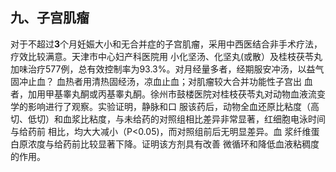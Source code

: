 ##   九、子宫肌瘤  

对于不超过**3**个月妊娠大小和无合并症的子宫肌瘤，采用中西医结合非手术疗法，疗效比较满意。天津市中心妇产科医院用 小化坚汤、化坚丸(或散）及桂枝茯苓丸加味治疗577例，总有效控制率为93.3%。对月经量多者，经期服安冲汤，以益气固冲止血？ 血热者用清热固经汤，凉血止血；对肌瘤较大合并功能性子宫出 血者，加用甲基睾丸酮或丙基睾丸酮。徐州市鼓楼医院对桂枝茯苓丸对动物血液流变学的影响进行了观察。实验证明，静脉和口 服该药后，动物全血还原比粘度（高切、低切）和血浆比粘度，与未给药的对照组相比差异非常显著，红细胞电泳时间与给药前  相比，均大大减小（P<0.05)，而对照组前后无明显差异。血 浆纤维蛋白原浓度与给药前比较显著下降。证明该方剂具有改善 微循环和降低血液粘稠度的作用。 
